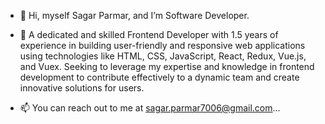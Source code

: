 - 👋 Hi, myself Sagar Parmar, and I’m Software Developer.
  
- 👀 A dedicated and skilled Frontend Developer with 1.5 years of experience in building user-friendly and responsive web applications using technologies like HTML, CSS, JavaScript, React, Redux, Vue.js, and Vuex. Seeking to leverage my expertise and knowledge in frontend          development to contribute effectively to a dynamic team and create innovative solutions for users.
  
- 📫 You can reach out to me at sagar.parmar7006@gmail.com...

<!---
SagarParmarr/SagarParmarr is a ✨ special ✨ repository because its `README.md` (this file) appears on your GitHub profile.
You can click the Preview link to take a look at your changes.
--->
